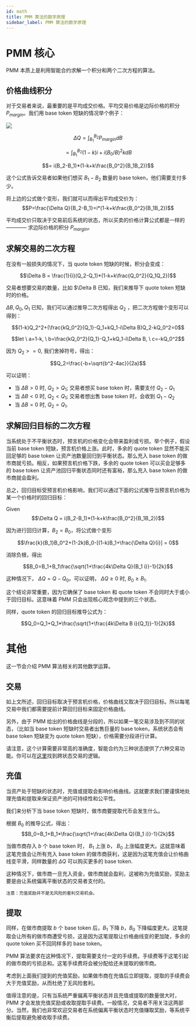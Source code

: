 ```yaml
---
id: math
title: PMM 算法的数学原理
sidebar_label: PMM 算法的数学原理
---
```


# PMM 核心

PMM 本质上是利用智能合约求解一个积分和两个二次方程的算法。

## 价格曲线积分

对于交易者来说，最重要的是平均成交价格。平均交易价格是边际价格的积分 $P_{margin}$。我们用 base token 短缺的情况举个例子：

![](https://dodoex.github.io/docs/img/dodo_integrate.jpeg)

$$\Delta Q =\int^{B_2}_{B_1}P_{margin}dB$$

$$= \int^{B_2}_{B_1}(1-k)i+i(B_0/B)^2kdB$$

$$= i(B_2-B_1)*(1-k+k\frac{B_0^2}{B_1B_2})$$

这个公式告诉交易者如果他们想买 $B_1-B_2$ 数量的 base token，他们需要支付多少。

将上边的公式做个变形，我们就可以而得出平均成交价为：
$$P=\frac{\Delta Q}{B_2-B_1}=i*(1-k+k\frac{B_0^2}{B_1B_2})$$

平均成交价只取决于交易前后系统的状态，所以买卖的价格计算公式都是一样的 ———— 求边际价格的积分 $P_{margin}$。

## 求解交易的二次方程

在没有一般损失的情况下，当 quote token 短缺的时候，积分会变成：

$$\Delta B = \frac{1}{i}(Q_2-Q_1)*(1-k+k\frac{Q_0^2}{Q_1Q_2})$$

交易者想要交易的数量，比如 $\Delta B 已知，我们来推导下 quote token 短缺时的价格。

$\Delta B, Q_0, Q_1$ 已知，我们可以通过推导二次方程得出 $Q_2$ ，把二次方程做个变形可以得到：

$$(1-k)Q_2^2+(\frac{kQ_0^2}{Q_1}-Q_1+kQ_1-i\Delta B)Q_2-kQ_0^2=0$$

$$let \ a=1-k, \ b=\frac{kQ_0^2}{Q_1}-Q_1+kQ_1-i\Delta B, \ c=-kQ_0^2$$

因为 $Q_2>=0$, 我们舍掉符号，得出：

$$Q_2=\frac{-b+\sqrt{b^2-4ac}}{2a}$$

可以证明：

- 当 $\Delta B>0$ 时, $Q_2>Q_1$; 交易者想买 base token 时，需要支付 $Q_2-Q_1$
- 当 $\Delta B<0$ 时, $Q_2<Q_1$; 交易者想出售 base token 时，会收到 $Q_1-Q_2$
- 当 $\Delta B=0$ 时, $Q_2=Q_1$.

## 求解回归目标的二次方程

当系统处于不平衡状态时，预言机的价格变化会带来盈利或亏损。举个例子，假设当前 base token 短缺，预言机价格上涨。此时，多余的 quote token 显然不能买回足够的 base token 让资产池数量回归到平衡状态。那么充入 base token 的做市商就亏损。相反，如果预言机价格下跌，多余的 quote token 可以买会足够多的 base token 让资产池回归平衡状态同时还有富裕，那么充入 base token 的做市商就会盈利。

总之，回归目标受预言机价格影响，我们可以通过下面的公式推导当预言机价格为某一个价格时的回归目标：

Given $$\Delta Q = i(B_2-B_1)*(1-k+k\frac{B_0^2}{B_1B_2})$$

因为进行回归计算，$B_2=B_0$，将公式做个变形

$$\frac{k}{B_1}B_0^2+(1-2k)B_0-[(1-k)B_1+\frac{\Delta Q}{i}] = 0$$

消除负根，得出

$$B_0=B_1+B_1\frac{\sqrt{1+\frac{4k\Delta Q}{B_1 i}}-1}{2k}$$

这种情况下， $\Delta Q=Q-Q_0$。可以证明， $\Delta Q \ge 0$ 时, $B_0\ge B_1$. 

这个结论非常重要，因为它确保了 base token 和 quote token 不会同时大于或小于回归目标。这意味着 PMM 只会出现核心观念中提到的三个状态。

同样，quote token 的回归目标推导公式为：

$$Q_0=Q_1+Q_1*\frac{\sqrt{1+\frac{4k\Delta B i}{Q_1}}-1}{2k}$$

# 其他 

这一节会介绍 PMM 算法相关的其他数学运算。

## 交易

如上文所述，回归目标取决于预言机价格，价格曲线又取决于回归目标。所以每笔交易中我们都需要提前计算回归目标来固定价格曲线。

另外，由于 PMM 给出的价格曲线是分段的，所以如果一笔交易涉及到不同的状态，（比如当 base token 短缺时交易者出售巨量的 base token，系统状态会有 base token 短缺变为 quote token 短缺），价格需要分段进行计算。

请注意，这个计算需要非常高的准确度，智能合约为三种状态提供了六种交易功能。你可以在[这里](https://github.com/DODOEX/dodo-smart-contract/blob/master/contracts/impl/Trader.sol)找到跨状态交易的逻辑。

## 充值

当资产处于短缺的状态时，充值或提取会影响价格曲线。这就要求我们要谨慎地处理充值和提取来保证资产池的可持续性和公平性。

我们来分析下当 base token 短缺时，做市商要提取代币会发生什么。

根据 $B_0$ 的推导公式，得出：
$$B_0=B_1+B_1*\frac{\sqrt{1+\frac{4k\Delta Q}{B_1 i}}-1}{2k}$$

当做市商存入 $b$ 个 base token 时， $B_1$ 上涨 $b$， $B_0$ 上涨幅度更大。这就意味着这笔充值会让所有充入 base token 的做市商获利，这是因为这笔充值会让价格曲线变平滑，同样数量的 $\Delta Q$ 可以购买更多的 base token.

这种情况下，做市商一旦充入资金，做市商就会盈利，这被称为充值奖励，奖励主要是由让系统偏离平衡状态的交易者支付的。

`
注意：充值奖励并不是无风险的套利交易机会。
`

## 提取

同样，在做市商提取 $b$ 个 base token 后，$B_1$ 下降 $b$，$B_0$ 下降幅度更大。这笔提取会让所有的做市商遭受亏损，这是因为这笔提取让价格曲线变的更加陡，多余的quote token 买不回同样多的 base token。

PMM 算法要求在这种情况下，提取需要支付一定的手续费。手续费等于这笔引起的做市商的亏损总和。这笔手续费将会被分配给还未提取的做市商。

考虑到上面我们提到的充值奖励，如果做市商在充值后立即提取，提取的手续费会大于充值奖励，从而杜绝了无风险套利。

值得注意的是，只有当系统严重偏离平衡状态并且充值或提取的数量很大时，PMM 才会发放充值奖励或收取提取手续费。一般情况，交易者不用关注这两部分。当然，我们也非常欢迎交易者在系统偏离平衡状态时充值赚取奖励，等系统平衡后提取避免被收取手续费。
